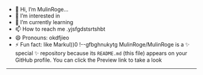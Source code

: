 - 👋 Hi, I’m MulinRoge...
- 👀 I’m interested in 
- 🌱 I’m currently learning
- 📫 How to reach me .yjsfgdstsrtshbt
- 😄 Pronouns: okdfjieo
- ⚡ Fun fact: like Markul))0
!--gfbghnukytg
MulinRoge/MulinRoge is a ✨ special ✨ repository because its `README.md` (this file) appears on your GitHub profile.
You can click the Preview link to take a look 
---
